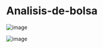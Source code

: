 # Analisis-de-bolsa

![image](https://github.com/user-attachments/assets/b449614b-cee1-4961-adb6-42f4b9a1ec4a)


![image](https://github.com/user-attachments/assets/9460a303-b250-437a-b57b-6c3d08251a83)
